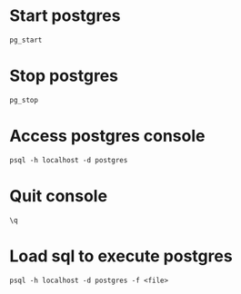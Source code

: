 # Start postgres

    pg_start
    
# Stop postgres

    pg_stop

# Access postgres console

    psql -h localhost -d postgres

# Quit console

    \q

# Load sql to execute postgres

    psql -h localhost -d postgres -f <file>
